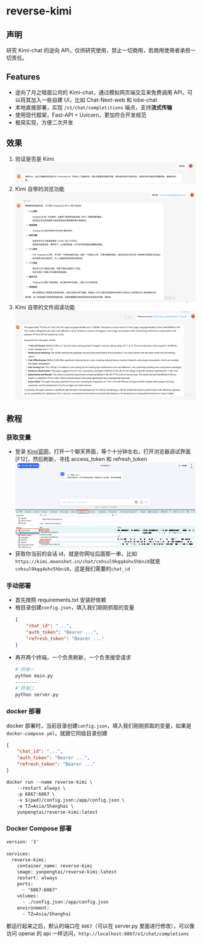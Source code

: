 # reverse-kimi

## 声明

研究 Kimi-chat 的逆向 API，仅供研究使用，禁止一切商用，若商用使用者承担一切责任。

## Features

- 逆向了月之暗面公司的 Kimi-chat，通过模拟网页端交互来免费调用 API，可以将其加入一些自建 UI，比如 Chat-Next-web 和 lobe-chat
- 本地直接部署，实现 `/v1/chat/completitions` 端点，支持**流式传输**
- 使用现代框架，Fast-API + Uvicorn，更加符合开发规范
- 极简实现，方便二次开发

## 效果

1. 验证是否是 Kimi
![](images/who.png)
2. Kimi 自带的浏览功能
![](images/browse.png)
3. Kimi 自带的文件阅读功能
![](images/pdf.png)

## 教程

### 获取变量

- 登录 [Kimi官网](https://kimi.moonshot.cn/chat/)，打开一个聊天界面，等个十分钟左右，打开浏览器调试界面[F12]，然后刷新，寻找 access_token 和 refresh_token
![](images/console.png)
- 获取你当前的会话 id，就是你网址后面那一串，比如`https://kimi.moonshot.cn/chat/cnhsul9kqq4ohv5hbni0`就是`cnhsul9kqq4ohv5hbni0`，这是我们需要的`chat_id`


### 手动部署

- 首先按照 requirements.txt 安装好依赖
- 根目录创建`config.json`，填入我们刚刚抓取的变量
    ```json
    {
        "chat_id": "...",
        "auth_token": "Bearer ...",
        "refresh_token": "Bearer ..."
    }
    ```
- 再开两个终端，一个负责刷新，一个负责接受请求
    ```bash
    # 终端一
    python main.py
    --------
    # 终端二
    python server.py
    ```

### docker 部署

docker 部署时，当前目录创建`config.json`，填入我们刚刚抓取的变量，如果是`docker-compose.yml`，就跟它同级目录创建

```json
{
    "chat_id": "...",
    "auth_token": "Bearer ...",
    "refresh_token": "Bearer ..."
}
```

```
docker run --name reverse-kimi \
    --restart always \
    -p 6867:6867 \
    -v $(pwd)/config.json:/app/config.json \
    -e TZ=Asia/Shanghai \
    yunpengtai/reverse-kimi:latest
```

### Docker Compose 部署
```
version: '3'

services:
  reverse-kimi:
    container_name: reverse-kimi
    image: yunpengtai/reverse-kimi:latest
    restart: always
    ports:
      - "6867:6867"
    volumes:
      - ./config.json:/app/config.json
    environment:
      - TZ=Asia/Shanghai
```

都运行起来之后，默认的端口在 `6867`（可以在 server.py 里面进行修改），可以像访问 openai 的 api 一样访问，`http://localhost:6867/v1/chat/completions`
